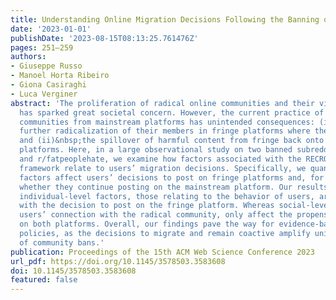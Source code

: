 ```yaml
---
title: Understanding Online Migration Decisions Following the Banning of Radical Communities
date: '2023-01-01'
publishDate: '2023-08-15T08:13:25.761476Z'
pages: 251–259
authors:
- Giuseppe Russo
- Manoel Horta Ribeiro
- Giona Casiraghi
- Luca Verginer
abstract: 'The proliferation of radical online communities and their violent offshoots
  has sparked great societal concern. However, the current practice of banning such
  communities from mainstream platforms has unintended consequences: (i)&nbsp;the
  further radicalization of their members in fringe platforms where they migrate;
  and (ii)&nbsp;the spillover of harmful content from fringe back onto mainstream
  platforms. Here, in a large observational study on two banned subreddits, r/The_Donald
  and r/fatpeoplehate, we examine how factors associated with the RECRO radicalization
  framework relate to users’ migration decisions. Specifically, we quantify how these
  factors affect users’ decisions to post on fringe platforms and, for those who do,
  whether they continue posting on the mainstream platform. Our results show that
  individual-level factors, those relating to the behavior of users, are associated
  with the decision to post on the fringe platform. Whereas social-level factors,
  users’ connection with the radical community, only affect the propensity to be coactive
  on both platforms. Overall, our findings pave the way for evidence-based moderation
  policies, as the decisions to migrate and remain coactive amplify unintended consequences
  of community bans.'
publication: Proceedings of the 15th ACM Web Science Conference 2023
url_pdf: https://doi.org/10.1145/3578503.3583608
doi: 10.1145/3578503.3583608
featured: false
---
```

